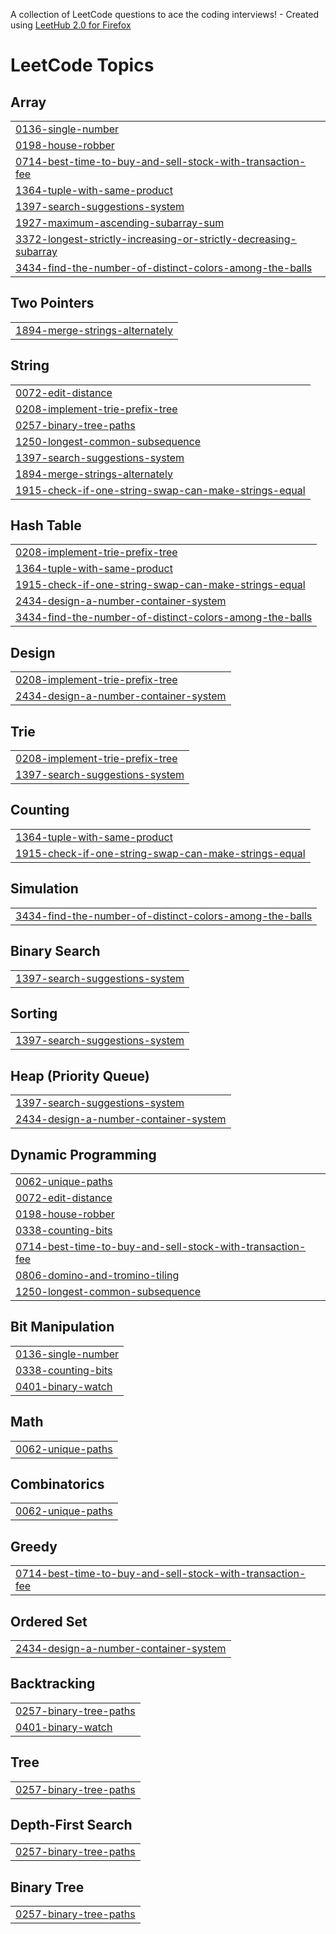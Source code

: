 A collection of LeetCode questions to ace the coding interviews! - Created using [LeetHub 2.0 for Firefox](https://github.com/maitreya2954/LeetHub-2.0-Firefox)
<!---LeetCode Topics Start-->
# LeetCode Topics
## Array
|  |
| ------- |
| [0136-single-number](https://github.com/vistej/leetcode/tree/master/0136-single-number) |
| [0198-house-robber](https://github.com/vistej/leetcode/tree/master/0198-house-robber) |
| [0714-best-time-to-buy-and-sell-stock-with-transaction-fee](https://github.com/vistej/leetcode/tree/master/0714-best-time-to-buy-and-sell-stock-with-transaction-fee) |
| [1364-tuple-with-same-product](https://github.com/vistej/leetcode/tree/master/1364-tuple-with-same-product) |
| [1397-search-suggestions-system](https://github.com/vistej/leetcode/tree/master/1397-search-suggestions-system) |
| [1927-maximum-ascending-subarray-sum](https://github.com/vistej/leetcode/tree/master/1927-maximum-ascending-subarray-sum) |
| [3372-longest-strictly-increasing-or-strictly-decreasing-subarray](https://github.com/vistej/leetcode/tree/master/3372-longest-strictly-increasing-or-strictly-decreasing-subarray) |
| [3434-find-the-number-of-distinct-colors-among-the-balls](https://github.com/vistej/leetcode/tree/master/3434-find-the-number-of-distinct-colors-among-the-balls) |
## Two Pointers
|  |
| ------- |
| [1894-merge-strings-alternately](https://github.com/vistej/leetcode/tree/master/1894-merge-strings-alternately) |
## String
|  |
| ------- |
| [0072-edit-distance](https://github.com/vistej/leetcode/tree/master/0072-edit-distance) |
| [0208-implement-trie-prefix-tree](https://github.com/vistej/leetcode/tree/master/0208-implement-trie-prefix-tree) |
| [0257-binary-tree-paths](https://github.com/vistej/leetcode/tree/master/0257-binary-tree-paths) |
| [1250-longest-common-subsequence](https://github.com/vistej/leetcode/tree/master/1250-longest-common-subsequence) |
| [1397-search-suggestions-system](https://github.com/vistej/leetcode/tree/master/1397-search-suggestions-system) |
| [1894-merge-strings-alternately](https://github.com/vistej/leetcode/tree/master/1894-merge-strings-alternately) |
| [1915-check-if-one-string-swap-can-make-strings-equal](https://github.com/vistej/leetcode/tree/master/1915-check-if-one-string-swap-can-make-strings-equal) |
## Hash Table
|  |
| ------- |
| [0208-implement-trie-prefix-tree](https://github.com/vistej/leetcode/tree/master/0208-implement-trie-prefix-tree) |
| [1364-tuple-with-same-product](https://github.com/vistej/leetcode/tree/master/1364-tuple-with-same-product) |
| [1915-check-if-one-string-swap-can-make-strings-equal](https://github.com/vistej/leetcode/tree/master/1915-check-if-one-string-swap-can-make-strings-equal) |
| [2434-design-a-number-container-system](https://github.com/vistej/leetcode/tree/master/2434-design-a-number-container-system) |
| [3434-find-the-number-of-distinct-colors-among-the-balls](https://github.com/vistej/leetcode/tree/master/3434-find-the-number-of-distinct-colors-among-the-balls) |
## Design
|  |
| ------- |
| [0208-implement-trie-prefix-tree](https://github.com/vistej/leetcode/tree/master/0208-implement-trie-prefix-tree) |
| [2434-design-a-number-container-system](https://github.com/vistej/leetcode/tree/master/2434-design-a-number-container-system) |
## Trie
|  |
| ------- |
| [0208-implement-trie-prefix-tree](https://github.com/vistej/leetcode/tree/master/0208-implement-trie-prefix-tree) |
| [1397-search-suggestions-system](https://github.com/vistej/leetcode/tree/master/1397-search-suggestions-system) |
## Counting
|  |
| ------- |
| [1364-tuple-with-same-product](https://github.com/vistej/leetcode/tree/master/1364-tuple-with-same-product) |
| [1915-check-if-one-string-swap-can-make-strings-equal](https://github.com/vistej/leetcode/tree/master/1915-check-if-one-string-swap-can-make-strings-equal) |
## Simulation
|  |
| ------- |
| [3434-find-the-number-of-distinct-colors-among-the-balls](https://github.com/vistej/leetcode/tree/master/3434-find-the-number-of-distinct-colors-among-the-balls) |
## Binary Search
|  |
| ------- |
| [1397-search-suggestions-system](https://github.com/vistej/leetcode/tree/master/1397-search-suggestions-system) |
## Sorting
|  |
| ------- |
| [1397-search-suggestions-system](https://github.com/vistej/leetcode/tree/master/1397-search-suggestions-system) |
## Heap (Priority Queue)
|  |
| ------- |
| [1397-search-suggestions-system](https://github.com/vistej/leetcode/tree/master/1397-search-suggestions-system) |
| [2434-design-a-number-container-system](https://github.com/vistej/leetcode/tree/master/2434-design-a-number-container-system) |
## Dynamic Programming
|  |
| ------- |
| [0062-unique-paths](https://github.com/vistej/leetcode/tree/master/0062-unique-paths) |
| [0072-edit-distance](https://github.com/vistej/leetcode/tree/master/0072-edit-distance) |
| [0198-house-robber](https://github.com/vistej/leetcode/tree/master/0198-house-robber) |
| [0338-counting-bits](https://github.com/vistej/leetcode/tree/master/0338-counting-bits) |
| [0714-best-time-to-buy-and-sell-stock-with-transaction-fee](https://github.com/vistej/leetcode/tree/master/0714-best-time-to-buy-and-sell-stock-with-transaction-fee) |
| [0806-domino-and-tromino-tiling](https://github.com/vistej/leetcode/tree/master/0806-domino-and-tromino-tiling) |
| [1250-longest-common-subsequence](https://github.com/vistej/leetcode/tree/master/1250-longest-common-subsequence) |
## Bit Manipulation
|  |
| ------- |
| [0136-single-number](https://github.com/vistej/leetcode/tree/master/0136-single-number) |
| [0338-counting-bits](https://github.com/vistej/leetcode/tree/master/0338-counting-bits) |
| [0401-binary-watch](https://github.com/vistej/leetcode/tree/master/0401-binary-watch) |
## Math
|  |
| ------- |
| [0062-unique-paths](https://github.com/vistej/leetcode/tree/master/0062-unique-paths) |
## Combinatorics
|  |
| ------- |
| [0062-unique-paths](https://github.com/vistej/leetcode/tree/master/0062-unique-paths) |
## Greedy
|  |
| ------- |
| [0714-best-time-to-buy-and-sell-stock-with-transaction-fee](https://github.com/vistej/leetcode/tree/master/0714-best-time-to-buy-and-sell-stock-with-transaction-fee) |
## Ordered Set
|  |
| ------- |
| [2434-design-a-number-container-system](https://github.com/vistej/leetcode/tree/master/2434-design-a-number-container-system) |
## Backtracking
|  |
| ------- |
| [0257-binary-tree-paths](https://github.com/vistej/leetcode/tree/master/0257-binary-tree-paths) |
| [0401-binary-watch](https://github.com/vistej/leetcode/tree/master/0401-binary-watch) |
## Tree
|  |
| ------- |
| [0257-binary-tree-paths](https://github.com/vistej/leetcode/tree/master/0257-binary-tree-paths) |
## Depth-First Search
|  |
| ------- |
| [0257-binary-tree-paths](https://github.com/vistej/leetcode/tree/master/0257-binary-tree-paths) |
## Binary Tree
|  |
| ------- |
| [0257-binary-tree-paths](https://github.com/vistej/leetcode/tree/master/0257-binary-tree-paths) |
<!---LeetCode Topics End-->